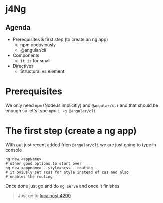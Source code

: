 # j4Ng

 ## Agenda
  * Prerequisites & first step (to create an ng app)
    * npm ooooviously
    * @angular/cli
  * Components
    * `it is` for small
  * Directives
    * Structural vs element
  

  # Prerequisites
  We only need `npm` (NodeJs implicitly) and `@angular/cli` and that should be enough so let's type
  `npm i -g @angular/cli`

 # The first step (create a ng app) 
 With out just recent added frien `@angular/cli` we are just going to type in console
 ```shell
 ng new <appName>
 # other good options to start over
 ng new <appname> --style=scss --routing
 # it oviusly set scss for style instead of css and also 
 # enables the routing
 ```
 Once done just go and do `ng serve` and once it finishes
 > Just go to [localhost:4200](http://localhost:4200)


